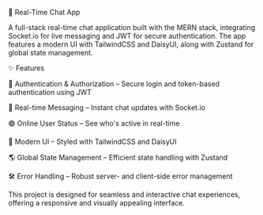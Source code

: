 🚀 Real-Time Chat App

A full-stack real-time chat application built with the MERN stack, integrating Socket.io for live messaging and JWT for secure authentication. The app features a modern UI with TailwindCSS and DaisyUI, along with Zustand for global state management.

✨ Features

🔐 Authentication & Authorization – Secure login and token-based authentication using JWT

📩 Real-time Messaging – Instant chat updates with Socket.io

🟢 Online User Status – See who's active in real-time

🎨 Modern UI – Styled with TailwindCSS and DaisyUI

🌎 Global State Management – Efficient state handling with Zustand

🛠 Error Handling – Robust server- and client-side error management

This project is designed for seamless and interactive chat experiences, offering a responsive and visually appealing interface.
